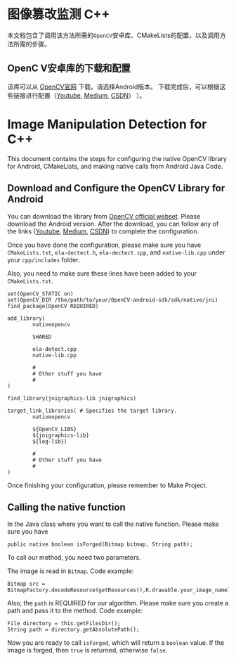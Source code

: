 # 图像篡改监测 C++ 
本文档包含了调用该方法所需的`OpenCV`安卓库、CMakeLists的配置，以及调用方法所需的步骤。

## OpenC V安卓库的下载和配置
该库可以从 [OpenCV官网](https://opencv.org/releases/) 下载。请选择Android版本。
下载完成后，可以根据这些链接进行配置（[Youtube](https://www.youtube.com/watch?v=Sn3YhfY5jqg&t=2430s), 
[Medium](https://medium.com/android-news/a-beginners-guide-to-setting-up-opencv-android-library-on-android-studio-19794e220f3c),
[CSDN](https://blog.csdn.net/qq_37857689/article/details/126548915?ops_request_misc=%257B%2522request%255Fid%2522%253A%2522169258150516800184146654%2522%252C%2522scm%2522%253A%252220140713.130102334..%2522%257D&request_id=169258150516800184146654&biz_id=0&utm_medium=distribute.pc_search_result.none-task-blog-2~all~baidu_landing_v2~default-1-126548915-null-null.142^v93^chatsearchT3_1&utm_term=opencv%20android%20native&spm=1018.2226.3001.4187)） 
）。

# Image Manipulation Detection for C++
This document contains the steps for configuring the native OpenCV library for Android, CMakeLists, and making native calls from Android Java Code.

## Download and Configure the OpenCV Library for Android
You can download the library from [OpenCV official webset](https://opencv.org/releases/). Please download the Android version.
After the download, you can follow any of the links ([Youtube](https://www.youtube.com/watch?v=Sn3YhfY5jqg&t=2430s), 
[Medium](https://medium.com/android-news/a-beginners-guide-to-setting-up-opencv-android-library-on-android-studio-19794e220f3c),
[CSDN](https://blog.csdn.net/qq_37857689/article/details/126548915?ops_request_misc=%257B%2522request%255Fid%2522%253A%2522169258150516800184146654%2522%252C%2522scm%2522%253A%252220140713.130102334..%2522%257D&request_id=169258150516800184146654&biz_id=0&utm_medium=distribute.pc_search_result.none-task-blog-2~all~baidu_landing_v2~default-1-126548915-null-null.142^v93^chatsearchT3_1&utm_term=opencv%20android%20native&spm=1018.2226.3001.4187)) 
to complete the configuration.

Once you have done the configuration, please make sure you have `CMakeLists.txt`, `ela-dectect.h`, `ela-dectect.cpp`, and `native-lib.cpp` under your `cpp/includes` folder.

Also, you need to make sure these lines have been added to your `CMakeLists.txt`.
```
set(OpenCV_STATIC on)
set(OpenCV_DIR /the/path/to/your/OpenCV-android-sdk/sdk/native/jni)
find_package(OpenCV REQUIRED)

add_library(
        nativeopencv

        SHARED

        ela-detect.cpp
        native-lib.cpp

        #
        # Other stuff you have
        #
)

find_library(jnigraphics-lib jnigraphics)

target_link_libraries( # Specifies the target library.
        nativeopencv

        ${OpenCV_LIBS}
        ${jnigraphics-lib}
        ${log-lib})

        #
        # Other stuff you have
        #
)
```

Once finishing your configuration, please remember to Make Project.

## Calling the native function
In the Java class where you want to call the native function. Please make sure you have
```
public native boolean isForged(Bitmap bitmap, String path);
```
To call our method, you need two parameters. 

The image is read in `Bitmap`. Code example:
```
Bitmap src = BitmapFactory.decodeResource(getResources(),R.drawable.your_image_name);
```
Also, the `path` is REQUIRED for our algorithm. Please make sure you create a path and pass it to the method. Code example:
```
File directory = this.getFilesDir();
String path = directory.getAbsolutePath();
```
Now you are ready to call `isForged`, which will return a `boolean` value. If the image is forged, then `true` is returned, otherwise `false`.


